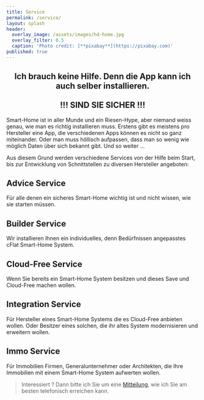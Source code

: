 ```yaml
---
title: Service
permalink: /service/
layout: splash
header:
  overlay_image: /assets/images/hd-home.jpg
  overlay_filter: 0.5
  caption: 'Photo credit: [**pixabay**](https://pixabay.com)'
published: true
---
```

<p></p>

## <center>Ich brauch keine Hilfe. Denn die App kann ich auch selber installieren.</center><br><center>!!! SIND SIE SICHER !!!</center>

Smart-Home ist in aller Munde und ein Riesen-Hype, aber niemand weiss genau, wie man es richtig installieren muss. Erstens gibt es meistens pro Hersteller eine App, die verschiedenen Apps können es nicht so ganz miteinander. Oder man muss höllisch aufpassen, dass man so wenig wie möglich Daten über sich bekannt gibt. Und so weiter ...

Aus diesem Grund werden verschiedene Services von der Hilfe beim Start, bis zur Entwicklung von Schnittstellen zu diversen Hersteller angeboten:

## Advice Service

Für alle denen ein sicheres Smart-Home wichtig ist und nicht wissen, wie sie starten müssen. 

## Builder Service

Wir installieren Ihnen ein individuelles, denn Bedürfnissen angepasstes cFlat Smart-Home System. 

## Cloud-Free Service

Wenn Sie bereits ein Smart-Home System besitzen und dieses Save und Cloud-Free machen wollen.

## Integration Service

Für Hersteller eines Smart-Home Systems die es Cloud-Free anbieten wollen. Oder Besitzer eines solchen, die ihr altes System modernisieren und erweitern wollen.

## Immo Service

Für Immobilien Firmen, Generalunternehmer oder Architekten, die Ihre Immobilien mit einem Smart-Home System aufwerten wollen.

> Interessiert ? Dann bitte ich Sie um eine [Mitteilung](/contact), wie ich Sie am besten telefonisch erreichen kann.
